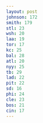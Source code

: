 ```yaml
---
layout: post
johnson: 172
smith: 179
stl: 23
wsh: 20
laa: 19
tor: 17
kc: 25
bal: 28
atl: 20
nyy: 25
tb: 29
lad: 22
pit: 22
sd: 16
phi: 24
cle: 23
bos: 21
cin: 17
---
```

